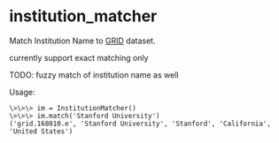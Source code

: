 # institution_matcher

Match Institution Name to [GRID](https://www.grid.ac/downloads) dataset.

currently support exact matching only

TODO: fuzzy match of institution name as well

Usage:

    \>\>\> im = InstitutionMatcher()
    \>\>\> im.match('Stanford University')
    ('grid.168010.e', 'Stanford University', 'Stanford', 'California', 'United States')
